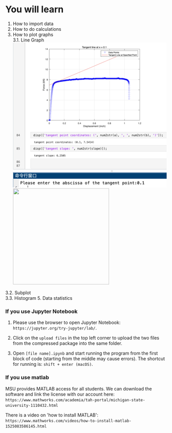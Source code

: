 # You will learn

1. How to import data
2. How to do calculations
3. How to plot graphs \
3.1. Line Graph \
   ![error](/pic/1.png)
   <img src="(https://github.com/xiaothua/Plotting-Guidebook-for-MSE-250/blob/main/pic/1.png)" width="300" height="300">

3.2. Subplot \
3.3. Histogram
5. Data statistics

### If you use Jupyter Notebook
1. Please use the browser to open Jupyter Notebook: `https://jupyter.org/try-jupyter/lab/`.

2. Click on the `upload files` in the top left corner to upload the two files from the
compressed package into the same folder.

3. Open `[file name].ipynb` and start running the program from the first block of code (starting from the middle may cause errors). The shortcut for running is: `shift + enter (macOS)`.

### If you use matlab
MSU provides MATLAB access for all students. We can download the software and link the license with our account here: 
`https://www.mathworks.com/academia/tah-portal/michigan-state-university-1110432.html`

There is a video on 'how to install MATLAB':
`https://www.mathworks.com/videos/how-to-install-matlab-1525083586145.html`
